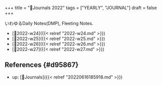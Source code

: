 +++
title = "📅Journals 2022"
tags = ["YEARLY", "JOURNAL"]
draft = false
+++

いわゆるDaily Notes(DMP), Fleeting Notes.

-   [📓2022-w24]({{< relref "2022-w24.md" >}})
-   [📓2022-w25]({{< relref "2022-w25.md" >}})
-   [📓2022-w26]({{< relref "2022-w26.md" >}})
-   [📓2022-w27]({{< relref "2022-w27.md" >}})


## References {#d95867}

-   up: [📂Journals]({{< relref "20220616185918.md" >}})
